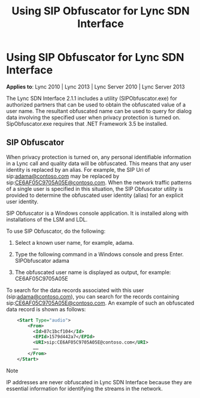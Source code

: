 ﻿---
title: Using SIP Obfuscator for Lync SDN Interface
TOCTitle: Using SIP Obfuscator for Lync SDN Interface
ms:assetid: d71f5c20-627e-43ed-8127-53e0d1c193ad
ms:mtpsurl: https://msdn.microsoft.com/library/Dn785221(v=office.15)
ms:contentKeyID: 62952705
ms.date: 02/16/2015
mtps_version: v=office.15
---

# Using SIP Obfuscator for Lync SDN Interface


**Applies to**: Lync 2010 | Lync 2013 | Lync Server 2010 | Lync Server 2013

The Lync SDN Interface 2.1.1 includes a utility (SIPObfuscator.exe) for authorized partners that can be used to obtain the obfuscated value of a user name. The resultant obfuscated name can be used to query for dialog data involving the specified user when privacy protection is turned on. SipObfuscator.exe requires that .NET Framework 3.5 be installed.

## SIP Obfuscator

When privacy protection is turned on, any personal identifiable information in a Lync call and quality data will be obfuscated. This means that any user identity is replaced by an alias. For example, the SIP Uri of sip:adama@contoso.com may be replaced by sip:CE6AF05C9705A05E@contoso.com. When the network traffic patterns of a single user is specified in this situation, the SIP Obfuscator utility is provided to determine the obfuscated user identity (alias) for an explicit user identity.

SIP Obfuscator is a Windows console application. It is installed along with installations of the LSM and LDL.

To use SIP Obfuscator, do the following:

1.  Select a known user name, for example, adama.

2.  Type the following command in a Windows console and press Enter.  
    SIPObfuscator adama

3.  The obfuscated user name is displayed as output, for example:  
    CE6AF05C9705A05E

To search for the data records associated with this user (sip:adama@contoso.com), you can search for the records containing sip:CE6AF05C9705A05E@contoso.com. An example of such an obfuscated data record is shown as follows:

```xml
    <Start Type="audio">
        <From>
          <Id>87c1bcf104</Id>
          <EPId>1579d442a7</EPId>
          <URI>sip:CE6AF05C9705A05E@contoso.com</URI>
          ……
        </From>
    </Start>
```

> [!NOTE]
> IP addresses are never obfuscated in Lync SDN Interface because they are essential information for identifying the streams in the network.


